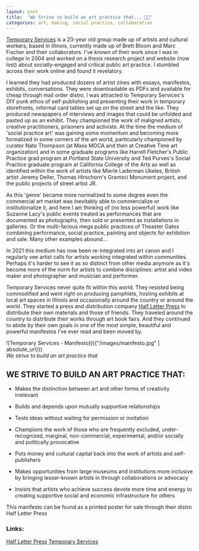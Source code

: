 ```yaml
---
layout: post
title:  "We Strive to build an art practice that... 📝🎨"
categories: art, making, social practice, collaboration
---
```


[Temporary Services](https://temporaryservices.org) is a 23-year old group made up of artists and cultural workers, based in Illinois, currently made up of Brett Bloom and Marc Fischer and their collaborators. I've known of their work since I was in college in 2004 and worked on a thesis research project and website (now lost) about socially-engaged and critical public art practice. I stumbled across their work online and found it revelatory. 

I learned they had produced dozens of artist zines with essays, manifestos, exhibits, conversations. They were downloadable as PDFs and available for cheap through mail order distro. I was attracted to Temporary Services's DIY punk ethos of self-publishing and presenting their work in temporary storefronts, informal card tables set up on the street and the like. They produced newspapers of interviews and images that could be unfolded and pasted up as an exhibit. They championed the work of maligned artists, creative practitioners, prisoners and activists. At the time the medium of 'social practice art' was gaining some momentum and becoming more formalized in some corners of the art world, particularly championed by curator Nato Thompson (at Mass MOCA and then at Creative Time art organization) and in some graduate programs like Harrell Fletcher's Public Practice grad program at Portland State University and Ted Purves's Social Practice graduate program at California College of the Arts as well as identified within the work of artists like Mierle Laderman Ukeles, British artist Jeremy Deller, Thomas Hirschorn's Gramsci Monument project, and the public projects of street artist JR.

As this 'genre' became more normalized to some degree even the commercial art market was inevitably able to commercialize or institutionalize it, and here I am thinking of (no less powerful) work like Suzanne Lacy's public events treated as performances that are documented as photographs, then sold or presented as installations in galleries. Or the multi-farious mega public practices of Theaster Gates combining performance, social practice, painting and objects for exhibition and sale. Many other examples abound...

In 2021 this medium has now been re-integrated into art canon and I regularly see artist calls for artists working integrated within communities. Perhaps it's harder to see it as so distinct from other media anymore as it's become more of the norm for artists to combine disciplines: artist and video maker and photographer and musician and performer. 

Temporary Services never quite fit within this world. They resisted being commodified and went right on producing pamphlets, hosting exhibits at local art spaces in Illinois and occasionally around the country or around the world. They started a press and distribution company [Half Letter Press](https://halfletterpress.com/) to distribute their own materials and those of friends. They traveled around the country to distribute their works through art book fairs. And they continued to abide by their own goals in one of the most simple, beautiful and powerful manifestos I've ever read and been moved by.

![Temporary Services - Manifesto]({{"/images/manifesto.jpg" | absolute_url}})  
*We strive to build an art practice that*  

## WE STRIVE TO BUILD AN ART PRACTICE THAT:

* Makes the distinction between art and other forms of creativity irrelevant

* Builds and depends upon mutually supportive relationships

* Tests ideas without waiting for permission or invitation

* Champions the work of those who are frequently excluded, under-recognized, marginal, non-commercial, experimental, and/or socially and politically provocative

* Puts money and cultural capital back into the work of artists and self-publishers

* Makes opportunities from large museums and institutions more inclusive by bringing lesser-known artists in through collaborations or advocacy

* Insists that artists who achieve success devote more time and energy to creating supportive social and economic infrastructure for others

This manifesto can be found as a printed poster for sale through their distro Half Letter Press

### Links:

[Half Letter Press](https://www.halfletterpress.com/)
[Temporary Services](https://temporaryservices.org/)
